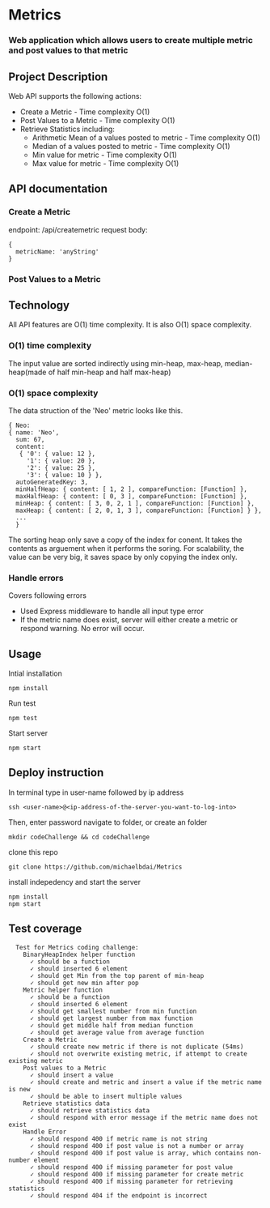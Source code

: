 # Metrics

### Web application which allows users to create multiple metric and post values to that metric

## Project Description
Web API supports the following actions:
* Create a Metric - Time complexity O(1)
* Post Values to a Metric - Time complexity O(1)
* Retrieve Statistics including:
  - Arithmetic Mean of a values posted to metric - Time complexity O(1)
  - Median of a values posted to metric - Time complexity O(1)
  - Min value for metric - Time complexity O(1)
  - Max value for metric - Time complexity O(1)
  
## API documentation

### Create a Metric
endpoint: /api/createmetric
request body:
```
{ 
  metricName: 'anyString'
}
```
### Post Values to a Metric

## Technology
All API features are O(1) time complexity. It is also O(1) space complexity.
### O(1) time complexity
The input value are sorted indirectly using min-heap, max-heap, median-heap(made of half min-heap and half max-heap)
### O(1) space complexity
The data struction of the 'Neo' metric looks like this.
```
{ Neo:
{ name: 'Neo',
  sum: 67,
  content: 
   { '0': { value: 12 },
     '1': { value: 20 },
     '2': { value: 25 },
     '3': { value: 10 } },
  autoGeneratedKey: 3,
  minHalfHeap: { content: [ 1, 2 ], compareFunction: [Function] },
  maxHalfHeap: { content: [ 0, 3 ], compareFunction: [Function] },
  minHeap: { content: [ 3, 0, 2, 1 ], compareFunction: [Function] },
  maxHeap: { content: [ 2, 0, 1, 3 ], compareFunction: [Function] } },
  ...
  }
```
The sorting heap only save a copy of the index for conent. It takes the contents as arguement when it performs the soring. For scalability, the value can be very big, it saves space by only copying the index only. 
### Handle errors
Covers following errors
* Used Express middleware to handle all input type error
* If the metric name does exist, server will either create a metric or respond warning. No error will occur. 


## Usage
Intial installation
```
npm install
```
Run test
```
npm test
```
Start server
```
npm start
```
## Deploy instruction
In terminal type in user-name followed by ip address
```
ssh <user-name>@<ip-address-of-the-server-you-want-to-log-into>
```
Then, enter password
navigate to folder, or create an folder
```
mkdir codeChallenge && cd codeChallenge
```
clone this repo
```
git clone https://github.com/michaelbdai/Metrics
```
install indepedency and start the server
```
npm install
npm start
```
## Test coverage
```
  Test for Metrics coding challenge: 
    BinaryHeapIndex helper function 
      ✓ should be a function
      ✓ should inserted 6 element
      ✓ should get Min from the top parent of min-heap
      ✓ should get new min after pop
    Metric helper function
      ✓ should be a function
      ✓ should inserted 6 element
      ✓ should get smallest number from min function
      ✓ should get largest number from max function
      ✓ should get middle half from median function
      ✓ should get average value from average function
    Create a Metric
      ✓ should create new metric if there is not duplicate (54ms)
      ✓ should not overwrite existing metric, if attempt to create existing metric
    Post values to a Metric​
      ✓ should insert a value
      ✓ should create and metric and insert a value if the metric name is new
      ✓ should be able to insert multiple values
    Retrieve statistics data
      ✓ should retrieve statistics data
      ✓ should respond with error message if the metric name does not exist
    Handle Error
      ✓ should respond 400 if metric name is not string
      ✓ should respond 400 if post value is not a number or array
      ✓ should respond 400 if post value is array, which contains non-number element
      ✓ should respond 400 if missing parameter for post value
      ✓ should respond 400 if missing parameter for create metric
      ✓ should respond 400 if missing parameter for retrieving statistics
      ✓ should respond 404 if the endpoint is incorrect
```
